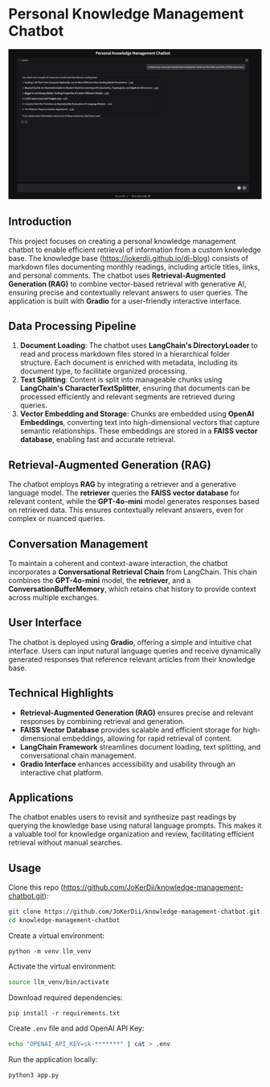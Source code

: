 # Personal Knowledge Management Chatbot

![demo](./demo.png)

## **Introduction**

This project focuses on creating a personal knowledge management chatbot to enable efficient retrieval of information from a custom knowledge base. The knowledge base (https://jokerdii.github.io/di-blog) consists of markdown files documenting monthly readings, including article titles, links, and personal comments. The chatbot uses **Retrieval-Augmented Generation (RAG)** to combine vector-based retrieval with generative AI, ensuring precise and contextually relevant answers to user queries. The application is built with **Gradio** for a user-friendly interactive interface.

## **Data Processing Pipeline**

1. **Document Loading**: The chatbot uses **LangChain's DirectoryLoader** to read and process markdown files stored in a hierarchical folder structure. Each document is enriched with metadata, including its document type, to facilitate organized processing.
2. **Text Splitting**: Content is split into manageable chunks using **LangChain's CharacterTextSplitter**, ensuring that documents can be processed efficiently and relevant segments are retrieved during queries.
3. **Vector Embedding and Storage**: Chunks are embedded using **OpenAI Embeddings**, converting text into high-dimensional vectors that capture semantic relationships. These embeddings are stored in a **FAISS vector database**, enabling fast and accurate retrieval.

## **Retrieval-Augmented Generation (RAG)**

The chatbot employs **RAG** by integrating a retriever and a generative language model. The **retriever** queries the **FAISS vector database** for relevant content, while the **GPT-4o-mini** model generates responses based on retrieved data. This ensures contextually relevant answers, even for complex or nuanced queries.

## **Conversation Management**

To maintain a coherent and context-aware interaction, the chatbot incorporates a **Conversational Retrieval Chain** from LangChain. This chain combines the **GPT-4o-mini** model, the **retriever**, and a **ConversationBufferMemory**, which retains chat history to provide context across multiple exchanges.

## **User Interface**

The chatbot is deployed using **Gradio**, offering a simple and intuitive chat interface. Users can input natural language queries and receive dynamically generated responses that reference relevant articles from their knowledge base.

## **Technical Highlights**

- **Retrieval-Augmented Generation (RAG)** ensures precise and relevant responses by combining retrieval and generation.
- **FAISS Vector Database** provides scalable and efficient storage for high-dimensional embeddings, allowing for rapid retrieval of content.
- **LangChain Framework** streamlines document loading, text splitting, and conversational chain management.
- **Gradio Interface** enhances accessibility and usability through an interactive chat platform.

## **Applications**

The chatbot enables users to revisit and synthesize past readings by querying the knowledge base using natural language prompts. This makes it a valuable tool for knowledge organization and review, facilitating efficient retrieval without manual searches.

## Usage

Clone this repo (https://github.com/JoKerDii/knowledge-management-chatbot.git):

```bash
git clone https://github.com/JoKerDii/knowledge-management-chatbot.git
cd knowledge-management-chatbot
```

Create a virtual environment:
```
python -m venv llm_venv
```

Activate the virtual environment:
```bash
source llm_venv/bin/activate
```

Download required dependencies:
```
pip install -r requirements.txt
```

Create `.env` file and add OpenAI API Key:

```bash
echo "OPENAI_API_KEY=sk-*******" | cat > .env
```

Run the application locally:

```bash
python3 app.py
```